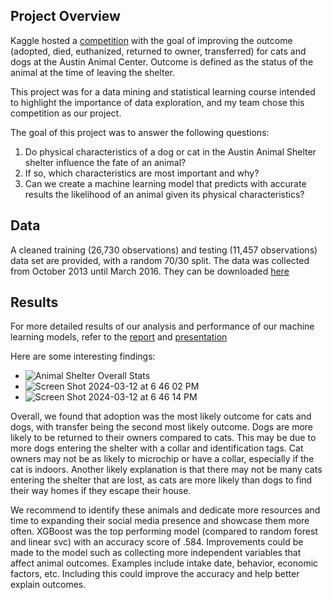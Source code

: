 ## Project Overview
Kaggle hosted a [competition](https://www.kaggle.com/competitions/shelter-animal-outcomes) with the goal of improving the outcome (adopted, died, euthanized, returned to owner, transferred) for cats and dogs at the Austin Animal Center. Outcome is defined as the status of the animal at the time of leaving the shelter. 

This project was for a data mining and statistical learning course intended to highlight the importance of data exploration, and my team chose this competition as our project. 

The goal of this project was to answer the following questions: 
1. Do physical characteristics of a dog or cat in the Austin Animal Shelter shelter influence the fate of an animal? 
2. If so, which characteristics are most important and why? 
3. Can we create a machine learning model that predicts with accurate results the likelihood of an animal given its physical characteristics?

## Data 
A cleaned training (26,730 observations) and testing (11,457 observations) data set are provided, with a random 70/30 split. The data was collected from October 2013 until March 2016. They can be downloaded [here](https://www.kaggle.com/competitions/shelter-animal-outcomes/data)

## Results 
For more detailed results of our analysis and performance of our machine learning models, refer to the [report](https://github.com/sofialaval/Austin_Animal_Center/blob/main/ISYE7406_Final_Report.pdf) and [presentation](https://github.com/sofialaval/Austin_Animal_Center/blob/main/ISYE%207406%20Final%20Project%20Presentation.pdf)

Here are some interesting findings: 
- ![Animal Shelter Overall Stats](https://github.com/sofialaval/Kaggle_Competition-Prediction_of_Obesity_Risk/assets/159965979/e2e3aa4b-7eed-47d3-8180-9d9ae522f574)
- ![Screen Shot 2024-03-12 at 6 46 02 PM](https://github.com/sofialaval/Austin_Animal_Center/assets/159965979/01bc223d-3ed9-4613-916a-69f7d312148f)
- ![Screen Shot 2024-03-12 at 6 46 14 PM](https://github.com/sofialaval/Austin_Animal_Center/assets/159965979/63c406d6-af9e-4919-b4b7-995deba22f73)

Overall, we found that adoption was the most likely outcome for cats and dogs, with transfer being the second most likely outcome. Dogs are more likely to be returned to their owners compared to cats. This may be due to more dogs entering the shelter with a collar and identification tags. Cat owners may not be as likely to microchip or have a collar, especially if the cat is indoors. Another likely explanation is that there may not be many cats entering the shelter that are lost, as cats are more likely than dogs to find their way homes if they escape their house. 

We recommend to identify these animals and dedicate more resources and time to expanding their social media presence and showcase them more often. XGBoost was the top performing model (compared to random forest and linear svc) with an accuracy score of .584. Improvements could be made to the model such as collecting more independent variables that affect animal outcomes. Examples include intake date, behavior, economic factors, etc. Including this could improve the accuracy and help better explain outcomes. 

